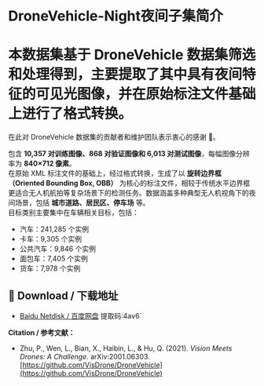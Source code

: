 # DroneVehicle-Night夜间子集简介

# 本数据集基于 **DroneVehicle** 数据集筛选和处理得到，主要提取了其中具有夜间特征的可见光图像，并在原始标注文件基础上进行了格式转换。  
在此对 DroneVehicle 数据集的贡献者和维护团队表示衷心的感谢 🙏。    

包含 **10,357 对训练图像、868 对验证图像和 6,013 对测试图像**，每幅图像分辨率为 **840×712 像素**。  
在原始 XML 标注文件的基础上，经过格式转换，生成了以 **旋转边界框（Oriented Bounding Box, OBB）** 为核心的标注文件，相较于传统水平边界框更适合无人机航拍等复杂场景下的检测任务。数据涵盖多种典型无人机视角下的夜间场景，包括 **城市道路、居民区、停车场** 等。  
目标类别主要集中在车辆相关目标，包括：
- 汽车：241,285 个实例  
- 卡车：9,305 个实例  
- 公共汽车：9,846 个实例  
- 面包车：7,405 个实例  
- 货车：7,978 个实例

## 🔗 Download / 下载地址
- [Baidu Netdisk / 百度网盘](https://pan.baidu.com/s/1Oe7g_4c5XHPeuFsqphmumg) 提取码:4av6`  

**Citation / 参考文献：**  
- Zhu, P., Wen, L., Bian, X., Haibin, L., & Hu, Q. (2021). *Vision Meets Drones: A Challenge.* arXiv:2001.06303.  
  [https://github.com/VisDrone/DroneVehicle](https://github.com/VisDrone/DroneVehicle)
